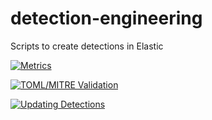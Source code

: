 # detection-engineering
Scripts to create detections in Elastic

[![Metrics](https://github.com/Igorth/detection-engineering/actions/workflows/metrics.yml/badge.svg)](https://github.com/Igorth/detection-engineering/actions/workflows/metrics.yml)

[![TOML/MITRE Validation](https://github.com/Igorth/detection-engineering/actions/workflows/toml_mitre_validation.yml/badge.svg)](https://github.com/Igorth/detection-engineering/actions/workflows/toml_mitre_validation.yml)

[![Updating Detections](https://github.com/Igorth/detection-engineering/actions/workflows/elastic_sync.yml/badge.svg)](https://github.com/Igorth/detection-engineering/actions/workflows/elastic_sync.yml)
